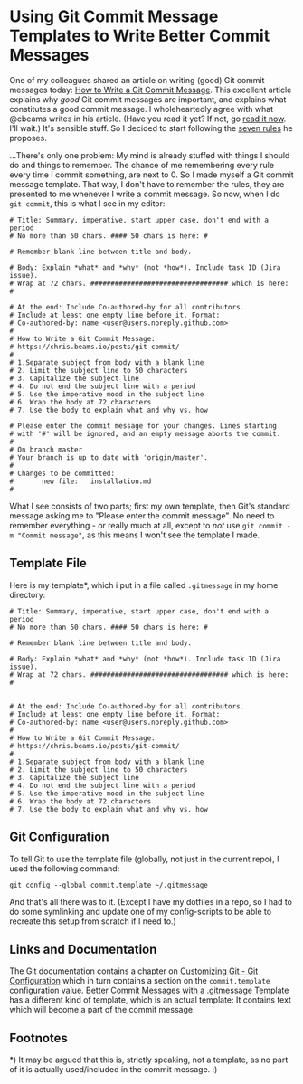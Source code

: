 # Using Git Commit Message Templates to Write Better Commit Messages

One of my colleagues shared an article on writing (good) Git commit messages today: [How to Write a Git Commit Message](https://chris.beams.io/posts/git-commit/). This excellent article explains why *good* Git commit messages are important, and explains what constitutes a good commit message. I wholeheartedly agree with what @cbeams writes in his article. (Have you read it yet? If not, go [read it now](https://chris.beams.io/posts/git-commit/). I'll wait.) 
It's sensible stuff. So I decided to start following the [seven rules](https://chris.beams.io/posts/git-commit/#seven-rules) he proposes. 

...There's only one problem: My mind is already stuffed with things I should do and things to remember. The chance of me remembering every rule every time I commit something, are next to 0. So I made myself a Git commit message template. That way, I don't have to remember the rules, they are presented to me whenever I write a commit message. So now, when I do `git commit`, this is what I see in my editor: 

```
# Title: Summary, imperative, start upper case, don't end with a period
# No more than 50 chars. #### 50 chars is here: #

# Remember blank line between title and body.

# Body: Explain *what* and *why* (not *how*). Include task ID (Jira issue).
# Wrap at 72 chars. ################################## which is here: #

# At the end: Include Co-authored-by for all contributors. 
# Include at least one empty line before it. Format: 
# Co-authored-by: name <user@users.noreply.github.com>
#
# How to Write a Git Commit Message:
# https://chris.beams.io/posts/git-commit/
#
# 1.Separate subject from body with a blank line
# 2. Limit the subject line to 50 characters
# 3. Capitalize the subject line
# 4. Do not end the subject line with a period
# 5. Use the imperative mood in the subject line
# 6. Wrap the body at 72 characters
# 7. Use the body to explain what and why vs. how

# Please enter the commit message for your changes. Lines starting
# with '#' will be ignored, and an empty message aborts the commit.
#
# On branch master
# Your branch is up to date with 'origin/master'.
#
# Changes to be committed:
#       new file:   installation.md
#
```

What I see consists of two parts; first my own template, then Git's standard message asking me to "Please enter the commit message". No need to remember everything - or really much at all, except to *not* use `git commit -m "Commit message"`, as this means I won't see the template I made. 

## Template File 
Here is my template*, which i put in a file called `.gitmessage` in my home directory: 

```
# Title: Summary, imperative, start upper case, don't end with a period
# No more than 50 chars. #### 50 chars is here: #

# Remember blank line between title and body.

# Body: Explain *what* and *why* (not *how*). Include task ID (Jira issue).
# Wrap at 72 chars. ################################## which is here: #


# At the end: Include Co-authored-by for all contributors. 
# Include at least one empty line before it. Format: 
# Co-authored-by: name <user@users.noreply.github.com>
#
# How to Write a Git Commit Message:
# https://chris.beams.io/posts/git-commit/
#
# 1.Separate subject from body with a blank line
# 2. Limit the subject line to 50 characters
# 3. Capitalize the subject line
# 4. Do not end the subject line with a period
# 5. Use the imperative mood in the subject line
# 6. Wrap the body at 72 characters
# 7. Use the body to explain what and why vs. how
```

## Git Configuration 

To tell Git to use the template file (globally, not just in the current repo), I used the following command: 

`git config --global commit.template ~/.gitmessage`

And that's all there was to it. (Except I have my dotfiles in a repo, so I had to do some symlinking and update one of my config-scripts to be able to recreate this setup from scratch if I need to.) 

## Links and Documentation 

The Git documentation contains a chapter on [Customizing Git - Git Configuration](https://git-scm.com/book/en/v2/Customizing-Git-Git-Configuration) which in turn contains a section on the `commit.template` configuration value. 
[Better Commit Messages with a .gitmessage Template](https://thoughtbot.com/blog/better-commit-messages-with-a-gitmessage-template) 
has a different kind of template, which is an actual template: It contains text which will become a part of the commit message. 

## Footnotes 

*) It may be argued that this is, strictly speaking, not a template, as no part of it is actually used/included in the commit message. :) 